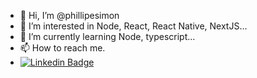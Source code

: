 - 👋 Hi, I’m @phillipesimon
- 👀 I’m interested in Node, React, React Native, NextJS...
- 🌱 I’m currently learning Node, typescript...
- 📫 How to reach me. 
- [![Linkedin Badge](https://img.shields.io/badge/-LinkedIn-blue?style=flat-square&logo=Linkedin&logoColor=white&link=https://www.linkedin.com/in/simon-martins-costa-6719b9209/)](https://www.linkedin.com/in/simon-martins-costa-6719b9209/)


<!---
phillipesimon/phillipesimon is a ✨ special ✨ repository because its `README.md` (this file) appears on your GitHub profile.
You can click the Preview link to take a look at your changes.
--->
